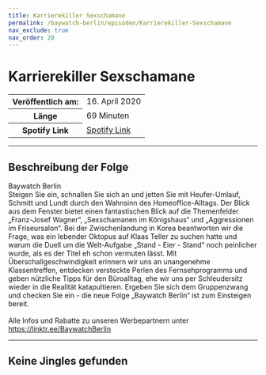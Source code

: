 ```yaml
---
title: Karrierekiller Sexschamane
permalink: /baywatch-berlin/episoden/Karrierekiller-Sexschamane
nav_exclude: true
nav_order: 20
---
```


# Karrierekiller Sexschamane
<table class="resp-table dcf-table dcf-table-responsive dcf-table-bordered dcf-table-striped dcf-w-100%">
                    <tbody>
                        <tr>
                            <th scope="row">Veröffentlich am:</th>
                            <td data-label="Veröffentlich am:">16. April 2020</td>
                        </tr>
                        <tr>
                            <th scope="row">Länge </th>
                            <td data-label="Länge ">69 Minuten</td>
                        </tr><tr>
                                <th scope="row">Spotify Link</th>
                                <td data-label="Spotify Link"><a href="https://open.spotify.com/episode/3j0ZKvP79Yq6E4z7okuAr6">Spotify Link</a></td>
                            </tr></tbody>
                </table>

***

## Beschreibung der Folge

<div>
Baywatch Berlin <br> Steigen Sie ein, schnallen Sie sich an und jetten Sie mit Heufer-Umlauf, Schmitt und Lundt durch den Wahnsinn des Homeoffice-Alltags. Der Blick aus dem Fenster bietet einen fantastischen Blick auf die Themenfelder „Franz-Josef Wagner“, „Sexschamanen im Königshaus“ und „Aggressionen im Friseursalon“. Bei der Zwischenlandung in Korea beantworten wir die Frage, was ein lebender Oktopus auf Klaas Teller zu suchen hatte und warum die Duell um die Welt-Aufgabe „Stand - Eier - Stand“ noch peinlicher wurde, als es der Titel eh schon vermuten lässt. Mit Überschallgeschwindigkeit erinnern wir uns an unangenehme Klassentreffen, entdecken versteckte Perlen des Fernsehprogramms und geben nützliche Tipps für den Büroalltag, ehe wir uns per Schleudersitz wieder in die Realität katapultieren. Ergeben Sie sich dem Gruppenzwang und checken Sie ein - die neue Folge „Baywatch Berlin“ ist zum Einsteigen bereit. <br>  <br> Alle Infos und Rabatte zu unseren Werbepartnern unter <a href="https://linktr.ee/BaywatchBerlin">https://linktr.ee/BaywatchBerlin</a>  
</div>

***

## Keine Jingles gefunden